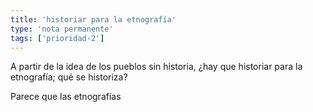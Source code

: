 ```yaml
---
title: 'historiar para la etnografía'
type: 'nota permanente'
tags: ['prioridad-2']
---
```

A partir de la idea de los pueblos sin historia, ¿hay que historiar para la etnografía; qué se historiza?

Parece que las etnografías